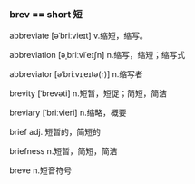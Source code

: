 ### brev == short 短

abbreviate [əˈbriːvieɪt] v.缩短，缩写。

abbreviation [əˌbriːviˈeɪʃn] n.缩写，缩短；缩写式

abbreviator [əˈbriːvɪˌeɪtə(r)] n.缩写者

brevity [ˈbrevəti] n.短暂，短促；简短，简洁

breviary [ˈbriːvieri] n.缩略，概要

brief adj. 短暂的，简短的

briefness n.短暂，简短，简洁

breve n.短音符号

